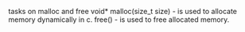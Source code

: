 tasks on malloc and free void* malloc(size_t size) - is used to allocate memory dynamically in c. free() - is used to free allocated memory.
